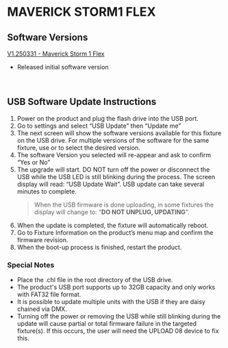 # MAVERICK STORM1 FLEX

## Software Versions

[V1.250331 - Maverick Storm 1 Flex](https://github.com/Chauvet-Pro/MAVERICKSTORM1FLEX/blob/da54a4dae1a3994502c62035eda56ffb52e86313/firmware/V1.250331.zip)
- Released initial software version

  &nbsp; 

## USB Software Update Instructions
1. Power on the product and plug the flash drive into the USB port.
2. Go to settings and select “USB Update” then “Update me”
3. The next screen will show the software versions available for this fixture on the USB drive. For multiple versions of the software for the same fixture, use or to select the 
desired version.
4. The software Version you selected will re-appear and ask to confirm “Yes or No”
5. The upgrade will start. DO NOT turn off the power or disconnect the USB while the USB LED is still blinking during the process. The screen display will read: “USB Update 
Wait”. USB update can take several minutes to complete.
   >When the USB firmware is done uploading, in some fixtures the display will change to: “**DO NOT UNPLUG, UPDATING**”.
6.	When the update is completed, the fixture will automatically reboot.
7.	Go to Fixture Information on the product’s menu map and confirm the firmware revision.
8.	When the boot-up process is finished, restart the product.

### Special Notes
* Place the .chl file in the root directory of the USB drive.
* The product's USB port supports up to 32GB capacity and only works with FAT32 file format.
* It is possible to update multiple units with the USB if they are daisy chained via DMX.
* Turning off the power or removing the USB while still blinking during the update will cause partial or total firmware failure in the targeted fixture(s). If this occurs, the user will need the UPLOAD 08 device to fix this.
